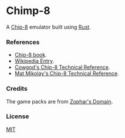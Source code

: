 # Chimp-8

A [Chip-8](https://en.wikipedia.org/wiki/CHIP-8) emulator built using [Rust](rust-lang.org).

### References

- [Chip-8 book](https://github.com/aquova/chip8-book).
- [Wikipedia Entry](https://en.wikipedia.org/wiki/CHIP-8).
- [Cowgod's Chip-8 Technical Reference](https://en.wikipedia.org/wiki/CHIP-8).
- [Mat Mikolay's Chip-8 Technical Reference](https://github.com/mattmikolay/chip-8/wiki/CHIP%E2%80%908-Technical-Reference).

### Credits

The game packs are from [Zophar's Domain](https://www.zophar.net/pdroms/chip8/chip-8-games-pack.html).


### License

[MIT](./LICENSE)